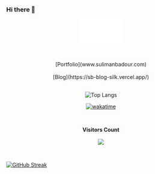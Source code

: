   ### Hi there 👋
<div align="center">
  <div "margin-bottom: 30px;">
<img src="https://raw.githubusercontent.com/sulimanbadour1/Sul_folio/main/src/assets/logos/white.png" width="120px"/>
</div>
<br/>

</br>
[Portfolio](www.sulimanbadour.com)
</br>

</br>
[Blog](https://sb-blog-silk.vercel.app/)
</br>

</br>

  ![Top Langs](https://github-readme-stats.vercel.app/api/top-langs/?username=sulimanbadour1&layout=compact)



[![wakatime](https://wakatime.com/badge/user/d7fffb39-631e-454c-9cce-bb60e92d14c5.svg)](https://wakatime.com/@d7fffb39-631e-454c-9cce-bb60e92d14c5)


<div align="center">
<br><p align="center"><b>Visitors Count</b></p>  
<p align="center"><img align="center" src="https://profile-counter.glitch.me/{sulimanbadour1}/count.svg" /></p> 
<br></div>
</div>


[![GitHub Streak](https://streak-stats.demolab.com/?user=sulimanbadour11&theme=dark)](https://git.io/streak-stats)
<!--
**sulimanbadour1/sulimanbadour1** is a ✨ _special_ ✨ repository because its `README.md` (this file) appears on your GitHub profile.

Here are some ideas to get you started:

- 🔭 I’m currently working on ...
- 🌱 I’m currently learning ...
- 👯 I’m looking to collaborate on ...
- 🤔 I’m looking for help with ...
- 💬 Ask me about ...
- 📫 How to reach me: ...
- 😄 Pronouns: ...
- ⚡ Fun fact: ...
-->
